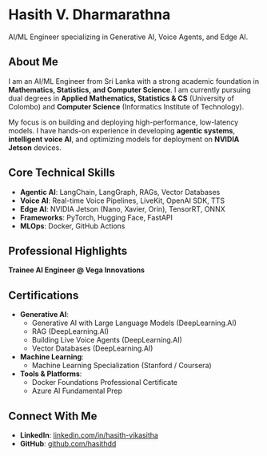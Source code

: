 # Hasith V. Dharmarathna

AI/ML Engineer specializing in Generative AI, Voice Agents, and Edge AI.

## About Me

I am an AI/ML Engineer from Sri Lanka with a strong academic foundation in **Mathematics, Statistics, and Computer Science**. I am currently pursuing dual degrees in **Applied Mathematics, Statistics & CS** (University of Colombo) and **Computer Science** (Informatics Institute of Technology).

My focus is on building and deploying high-performance, low-latency models. I have hands-on experience in developing **agentic systems**, **intelligent voice AI**, and optimizing models for deployment on **NVIDIA Jetson** devices.

## Core Technical Skills

* **Agentic AI**: LangChain, LangGraph, RAGs, Vector Databases
* **Voice AI**: Real-time Voice Pipelines, LiveKit, OpenAI SDK, TTS
* **Edge AI**: NVIDIA Jetson (Nano, Xavier, Orin), TensorRT, ONNX
* **Frameworks**: PyTorch, Hugging Face, FastAPI
* **MLOps**: Docker, GitHub Actions

## Professional Highlights

**Trainee AI Engineer @ Vega Innovations**

## Certifications

* **Generative AI**:
    * Generative AI with Large Language Models (DeepLearning.AI)
    * RAG (DeepLearning.AI)
    * Building Live Voice Agents (DeepLearning.AI)
    * Vector Databases (DeepLearning.AI)
* **Machine Learning**:
    * Machine Learning Specialization (Stanford / Coursera)
* **Tools & Platforms**:
    * Docker Foundations Professional Certificate
    * Azure AI Fundamental Prep

## Connect With Me

* **LinkedIn**: [linkedin.com/in/hasith-vikasitha](https://www.linkedin.com/in/hasith-vikasitha/)
* **GitHub**: [github.com/hasithdd](https://github.com/hasithdd)
